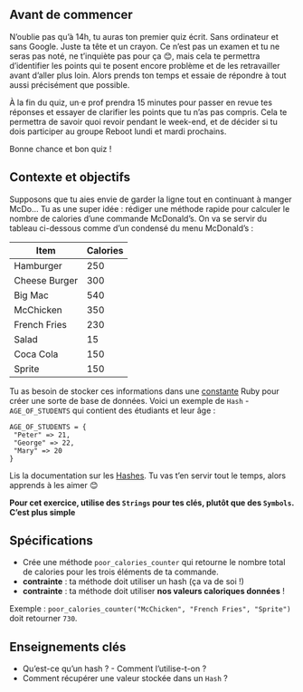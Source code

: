 Avant de commencer
------------------

N’oublie pas qu’à 14h, tu auras ton premier quiz écrit. Sans ordinateur et sans Google. Juste ta tête et un crayon. Ce n’est pas un examen et tu ne seras pas noté, ne t’inquiète pas pour ça 😊, mais cela te permettra d’identifier les points qui te posent encore problème et de les retravailler avant d’aller plus loin. Alors prends ton temps et essaie de répondre à tout aussi précisément que possible.

À la fin du quiz, un·e prof prendra 15 minutes pour passer en revue tes réponses et essayer de clarifier les points que tu n’as pas compris. Cela te permettra de savoir quoi revoir pendant le week-end, et de décider si tu dois participer au groupe Reboot lundi et mardi prochains.

Bonne chance et bon quiz !

Contexte et objectifs
---------------------

Supposons que tu aies envie de garder la ligne tout en continuant à manger McDo… Tu as une super idée : rédiger une méthode rapide pour calculer le nombre de calories d’une commande McDonald’s. On va se servir du tableau ci-dessous comme d’un condensé du menu McDonald’s :

<table class="table">
 <thead>
 <tr>
 <th>
Item
</th>
 <th>
Calories
</th>
 </tr>
 </thead>
 <tbody>
 <tr>
 <td>
Hamburger
</td>
 <td>
250
</td>
 </tr>
 <tr>
 <td>
Cheese Burger
</td>
 <td>
300
</td>
 </tr>
 <tr>
 <td>
Big Mac
</td>
 <td>
540
</td>
 </tr>
 <tr>
 <td>
McChicken
</td>
 <td>
350
</td>
 </tr>
 <tr>
 <td>
French Fries
</td>
 <td>
230
</td>
 </tr>
 <tr>
 <td>
Salad
</td>
 <td>
15
</td>
 </tr>
 <tr>
 <td>
Coca Cola
</td>
 <td>
150
</td>
 </tr>
 <tr>
 <td>
Sprite
</td>
 <td>
150
</td>
 </tr>
 </tbody>
</table>


Tu as besoin de stocker ces informations dans une [constante](https://www.rubyguides.com/2017/07/ruby-constants/) Ruby pour créer une sorte de base de données.
Voici un exemple de `Hash` - `AGE_OF_STUDENTS` qui contient des étudiants et leur âge :

``` {.ruby}
AGE_OF_STUDENTS = {
 "Peter" => 21,
 "George" => 22,
 "Mary" => 20
}
```

Lis la documentation sur les [Hashes](https://ruby-doc.org/core-2.6.6/Hash.html).
Tu vas t’en servir tout le temps, alors apprends à les aimer 😊

**Pour cet exercice, utilise des `Strings` pour tes clés, plutôt que des `Symbols`. C’est plus simple**

Spécifications
--------------

-   Crée une méthode `poor_calories_counter` qui retourne le nombre total de calories pour les trois éléments de ta commande.
-   **contrainte** : ta méthode doit utiliser un hash (ça va de soi !)
-   **contrainte** : ta méthode doit utiliser **nos valeurs caloriques données** !

Exemple : `poor_calories_counter("McChicken", "French Fries", "Sprite")` doit retourner `730`.

Enseignements clés
------------------

-   Qu’est-ce qu’un hash ? - Comment l’utilise-t-on ?
-   Comment récupérer une valeur stockée dans un `Hash` ?

